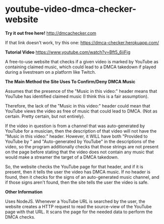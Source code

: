 # youtube-video-dmca-checker-website
<b>Try it out free here!</b>
http://dmcachecker.com

If that link doesn't work, try this one: https://dmca-checker.herokuapp.com/

<b>Tutorial Video</b>
https://www.youtube.com/watch?v=Bft5_6iiFig

A free-to-use website that checks if a given video is marked by YouTube as containing claimed music, which could lead to a DMCA takedown if played during a livestream on a platform like Twitch.
 
<b>The Main Method the Site Uses To Confirm/Deny DMCA Music</b>
 
Assumes that the presence of the "Music in this video:" header means that YouTube has identified claimed music (I think this is a fair assumption).

Therefore, the lack of the "Music in this video:" header could mean that YouTube views the video as free of music that could lead to DMCA. (Not as certain. Pretty certain, but not entirely).

If the video in question is from a channel that was auto-generated by YouTube for a musician, then the description of that video will not have the "Music in this video:" header.
However, it WILL have both "Provided to YouTube by " and "Auto-generated by YouTube" in the descriptions of the video, so the program additionally checks that those strings are not present on the page before stating that the video does not contain any music that would make a streamer the target of a DMCA takedown.

So, the website checks the YouTube page for that header, and if it is present, then it tells the user the video has DMCA music. If no header is found, then it checks for the signs of an auto-generated music channel, and if those signs aren't found, then the site tells the user the video is safe.

<b>Other Information</b>
 
Uses NodeJS. Whenever a YouTube URL is searched by the user, the website creates a HTTP request to read the source-view of the YouTube page with that URL. It scans the page for the needed data to perform the DMCA checks.

